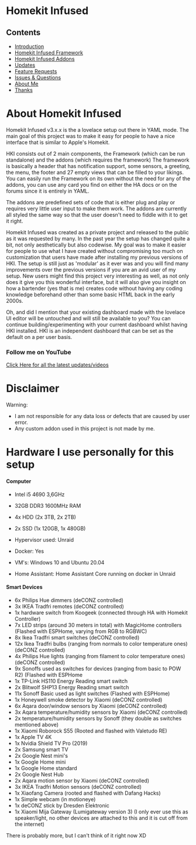 # Homekit Infused

## Contents
- [Introduction](index.md)
- [Homekit Infused Framework](framework.md)
- [Homekit Infused Addons](addons.md)
- [Updates](updates.md)
- [Feature Requests](requests.md)
- [Issues & Questions](issues.md)
- [About Me](about.md)
- [Thanks](thanks.md)

# About Homekit Infused
Homekit Infused v3.x.x is the a lovelace setup out there in YAML mode. The main goal of this project was to make it easy for people to have a nice interface that is similar to Apple's Homekit.

HKI consists out of 2 main components, the Framework (which can be run standalone) and the addons (which requires the framework)
The framework is basically a header that has notification support, some sensors, a greeting, the menu, the footer and 27 empty views that can be filled to your likings.
You can easily run the Framework on its own without the need for any of the addons, you can use any card you find on either the HA docs or on the forums since it is entirely in YAML.

The addons are predefined sets of code that is either plug and play or requires very little user input to make them work. The addons are currently all styled the same way so that the user doesn't need to fiddle with it to get it right.

Homekit Infused was created as a private project and released to the public as it was requested by many. In the past year the setup has changed quite a bit, not only aesthetically but also codewise. My goal was to make it easier for people to use what I have created without compromising too much on customization that users have made after installing my previous versions of HKI. The setup is still just as 'modular' as it ever was and you will find many improvements over the previous versions if you are an avid user of my setup. New users might find this project very interesting as well, as not only does it give you this wonderful interface, but it will also give you insight on how a bartender (yes that is me) creates code without having any coding knowledge beforehand other than some basic HTML back in the early 2000s.

Oh, and did I mention that your existing dashboard made with the lovelace UI editor will be untouched and will still be available to you? You can continue building/experimenting with your current dashboard whilst having HKI installed. HKI is an independent dashboard that can be set as the default on a per user basis.

### Follow me on YouTube
[Click Here for all the latest updates/videos](https://www.youtube.com/channel/UCYfcLj3IuQ-1mrnqgCk8f0w)

# Disclaimer
Warning:
- I am not responsible for any data loss or defects that are caused by user error.
- Any custom addon used in this project is not made by me.

# Hardware I use personally for this setup
#### Computer
- Intel i5 4690 3,6GHz
- 32GB DDR3 1600MHz RAM
- 4x HDD (2x 3TB, 2x 2TB)
- 2x SSD (1x 120GB, 1x 480GB)

- Hypervisor used: Unraid
- Docker: Yes
- VM's: Windows 10 and Ubuntu 20.04
- Home Assistant: Home Assistant Core running on docker in Unraid

#### Smart Devices
- 6x Philips Hue dimmers (deCONZ controlled)
- 3x IKEA Tradfri remotes (deCONZ controlled)
- 1x hardware switch from Koogeek (connected through HA with Homekit Controller)
- 7x LED strips (around 30 meters in total) with MagicHome controllers (Flashed with ESPHome, varying from RGB to RGBWC)
- 8x Ikea Tradfri smart switches  (deCONZ controlled)
- 12x Ikea Tradfri bulbs (ranging from normals to color temperature ones)  (deCONZ controlled)
- 4x Philips Hue lights (ranging from filament to color temperature ones)  (deCONZ controlled)
- 9x Sonoffs used as switches for devices (ranging from basic to POW R2) (Flashed with ESPHome
- 1x TP-Link HS110 Energy Reading smart switch
- 2x Blitwolf SHP13 Energy Reading smart switch
- 11x Sonoff Basic used as light switches (Flashed with ESPHome)
- 1x Honeywell smoke detector by Xiaomi  (deCONZ controlled)
- 6x Aqara door/window sensors by Xiaomi  (deCONZ controlled)
- 3x Aqara temperature/humidity sensors by Xiaomi  (deCONZ controlled)
- 2x temperature/humidity sensors by Sonoff (they double as switches mentioned above)
- 1x Xiaomi Roborock S55 (Rooted and flashed with Valetudo RE)
- 1x Apple TV 4K
- 1x Nvidia Shield TV Pro (2019)
- 2x Samsung smart TV
- 2x Google Nest mini's
- 1x Google Home mini
- 1x Google Home standard
- 2x Google Nest Hub
- 2x Aqara motion sensor by Xiaomi (deCONZ controlled)
- 3x IKEA Tradfri Motion sensors (deCONZ controlled)
- 1x Xiaofang Camera (rooted and flashed with Dafang Hacks)
- 1x Simple webcam (in motioneye)
- 1x deCONZ stick by Dresden Elektronic
- 1x Xiaomi Mija Gateway (Lumigateway version 3) (I only ever use this as speaker/light, no other devices are attached to this and it is cut off from the internet)

There is probably more, but I can't think of it right now XD
